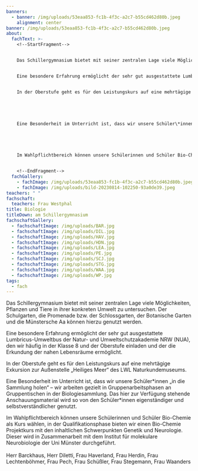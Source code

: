 ```yaml
---
banners:
  - banner: /img/uploads/53eaa853-fc1b-4f3c-a2c7-b55cd462d80b.jpeg
    alignment: center
banner: /img/uploads/53eaa853-fc1b-4f3c-a2c7-b55cd462d80b.jpeg
about:
  fachText: >-
    <!--StartFragment-->


    Das Schillergymnasium bietet mit seiner zentralen Lage viele Möglichkeiten, Pflanzen und Tiere in ihrer konkreten Umwelt zu untersuchen. Der Schulgarten, die Promenade bzw. der Schlossgarten, der Botanische Garten und die Münstersche Aa können hierzu genutzt werden.  


    Eine besondere Erfahrung ermöglicht der sehr gut ausgestattete Lumbricus-Umweltbus der Natur- und Umweltschutzakademie NRW (NUA), den wir häufig in der Klasse 8 und der Oberstufe einladen und der die Erkundung der nahen Lebensräume ermöglicht.  


    In der Oberstufe geht es für den Leistungskurs auf eine mehrtägige Exkursion zur Außenstelle „Heiliges Meer“ des LWL Naturkundemuseums. 


     


    Eine Besonderheit im Unterricht ist, dass wir unsere Schüler\*innen „in die Sammlung holen“ – wir arbeiten gezielt in Gruppenarbeitsphasen an Gruppentischen in der Biologiesammlung. Das hier zur Verfügung stehende Anschauungsmaterial wird so von den Schüler\*innen eigenständiger und selbstverständlicher genutzt. 


     


    Im Wahlpflichtbereich können unsere Schülerinnen und Schüler Bio-Chemie als Kurs wählen, in der Qualifikationsphase bieten wir einen Bio-Chemie Projektkurs mit den inhaltlichen Schwerpunkten Genetik und Neurologie. Dieser wird in Zusammenarbeit mit dem Institut für molekulare Neurobiologie der Uni Münster durchgeführt. 


    <!--EndFragment-->
  fachGallery:
    - fachImage: /img/uploads/53eaa853-fc1b-4f3c-a2c7-b55cd462d80b.jpeg
    - fachImage: /img/uploads/bild-20230814-102250-93a0de39.jpeg
teachers: " "
fachschaft:
  teachers: Frau Westphal
title: Biologie
titleDown: am Schillergymnasium
fachschaftGallery:
  - fachschaftImage: /img/uploads/BAR.jpg
  - fachschaftImage: /img/uploads/DIL.jpg
  - fachschaftImage: /img/uploads/HAV.jpg
  - fachschaftImage: /img/uploads/HDN.jpg
  - fachschaftImage: /img/uploads/LEA.jpg
  - fachschaftImage: /img/uploads/PE.jpg
  - fachschaftImage: /img/uploads/SCJ.jpg
  - fachschaftImage: /img/uploads/STG.jpg
  - fachschaftImage: /img/uploads/WAA.jpg
  - fachschaftImage: /img/uploads/WP.jpg
tags:
  - fach
---
```

Das Schillergymnasium bietet mit seiner zentralen Lage viele Möglichkeiten, Pflanzen und Tiere in ihrer konkreten Umwelt zu untersuchen. Der Schulgarten, die Promenade bzw. der Schlossgarten, der Botanische Garten und die Münstersche Aa können hierzu genutzt werden.  

Eine besondere Erfahrung ermöglicht der sehr gut ausgestattete Lumbricus-Umweltbus der Natur- und Umweltschutzakademie NRW (NUA), den wir häufig in der Klasse 8 und der Oberstufe einladen und der die Erkundung der nahen Lebensräume ermöglicht.  

In der Oberstufe geht es für den Leistungskurs auf eine mehrtägige Exkursion zur Außenstelle „Heiliges Meer“ des LWL Naturkundemuseums. 

Eine Besonderheit im Unterricht ist, dass wir unsere Schüler\*innen „in die Sammlung holen“ – wir arbeiten gezielt in Gruppenarbeitsphasen an Gruppentischen in der Biologiesammlung. Das hier zur Verfügung stehende Anschauungsmaterial wird so von den Schüler\*innen eigenständiger und selbstverständlicher genutzt. 

Im Wahlpflichtbereich können unsere Schülerinnen und Schüler Bio-Chemie als Kurs wählen, in der Qualifikationsphase bieten wir einen Bio-Chemie Projektkurs mit den inhaltlichen Schwerpunkten Genetik und Neurologie. Dieser wird in Zusammenarbeit mit dem Institut für molekulare Neurobiologie der Uni Münster durchgeführt.\
\
Herr Barckhaus, Herr Diletti, Frau Haverland, Frau Herdin, Frau Lechtenböhmer, Frau Pech, Frau Schüßler, Frau Stegemann, Frau Waanders